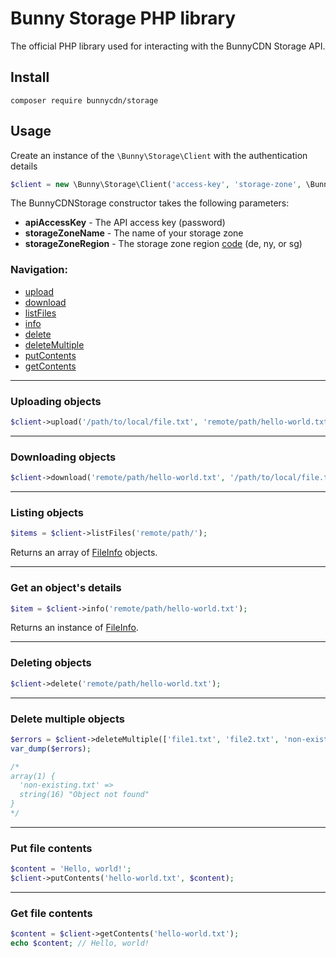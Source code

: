 # Bunny Storage PHP library

The official PHP library used for interacting with the BunnyCDN Storage API.

## Install

```
composer require bunnycdn/storage
```

## Usage

Create an instance of the `\Bunny\Storage\Client` with the authentication details

```php
$client = new \Bunny\Storage\Client('access-key', 'storage-zone', \Bunny\Storage\Region::SINGAPORE);
```

The BunnyCDNStorage constructor takes the following parameters:
- **apiAccessKey** - The API access key (password)
- **storageZoneName** - The name of your storage zone
- **storageZoneRegion** - The storage zone region [code](src/Region.php#L9-L17) (de, ny, or sg)

### Navigation:

- [upload](#uploading-objects)
- [download](#downloading-objects)
- [listFiles](#listing-objects)
- [info](#get-an-objects-details)
- [delete](#deleting-objects)
- [deleteMultiple](#delete-multiple-objects)
- [putContents](#put-file-contents)
- [getContents](#get-file-contents)

---

### Uploading objects

```php
$client->upload('/path/to/local/file.txt', 'remote/path/hello-world.txt');
```

---

### Downloading objects

```php
$client->download('remote/path/hello-world.txt', '/path/to/local/file.txt');
```

---

### Listing objects

```php
$items = $client->listFiles('remote/path/');
```

Returns an array of [FileInfo](src/FileInfo.php) objects.

---

### Get an object's details

```php
$item = $client->info('remote/path/hello-world.txt');
```

Returns an instance of [FileInfo](src/FileInfo.php).

---

### Deleting objects

```php
$client->delete('remote/path/hello-world.txt');
```

---

### Delete multiple objects

```php
$errors = $client->deleteMultiple(['file1.txt', 'file2.txt', 'non-existing.txt']);
var_dump($errors);

/*
array(1) {
  'non-existing.txt' =>
  string(16) "Object not found"
}
*/
```

---

### Put file contents

```php
$content = 'Hello, world!';
$client->putContents('hello-world.txt', $content);
```

---

### Get file contents

```php
$content = $client->getContents('hello-world.txt');
echo $content; // Hello, world!
```
